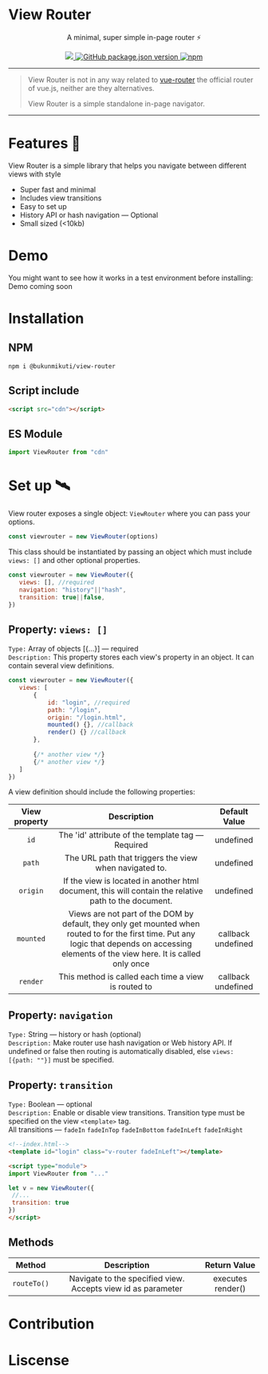 # View Router

<p align="center">A minimal, super simple in-page router ⚡ </p>

<p align="center">
<a href="#">
  <img src="https://img.shields.io/bundlephobia/min/@bukunmikuti/hello?color=Blue&style=flat-square">
</a>
 <a href="">
 <img alt="GitHub package.json version" src="https://img.shields.io/github/package-json/v/Bukunmikuti/Hello?style=flat-square">
 </a>
 <a href="https://www.npmjs.com/package/@bukunmikuti/hello">
  <img alt="npm" src="https://img.shields.io/npm/v/@bukunmikuti/hello?style=flat-square">
 </a>
 </p>
 
 -------------------------
 
 > View Router is not in any way related to [vue-router](https://github.com/vuejs/vue-router) the official router of vue.js, neither are they alternatives. 
 > 
 > View Router is a simple standalone in-page navigator.
 
 -------------------------
 
 # Features 🎉
 View Router is a simple library that helps you navigate between different views with style<br>
 
 - Super fast and minimal <br>
 - Includes view transitions <br>
 - Easy to set up <br>
 - History API or hash navigation — Optional<br>
 - Small sized (<10kb) <br>
 
 
 # Demo
 You might want to see how it works in a test environment before installing: <br>
 Demo coming soon
 
 # Installation
 ## NPM
 ```
 npm i @bukunmikuti/view-router
 ```
 ## Script include 
 ```html
 <script src="cdn"></script>
 ```
 ## ES Module
 ```javascript
 import ViewRouter from "cdn"
 ```
 
 # Set up 🛰️
 View router exposes a single object: ```ViewRouter``` where you can pass your options.
 
 ```javascript
 const viewrouter = new ViewRouter(options)
 ```

 This class should be instantiated by passing an object which must include ```views: []``` and other optional properties.
 
 ```javascript
 const viewrouter = new ViewRouter({
	views: [], //required
	navigation: "history"||"hash",
	transition: true||false, 
})
 ```
 ## Property: ```views: []```
 ```Type:``` Array of objects [{...}] — required <br>
 ```Description:``` This property stores each view's property in an object. It can contain several view definitions.
 
 ```javascript
 const viewrouter = new ViewRouter({
	views: [
		{
			id: "login", //required
			path: "/login",
			origin: "/login.html",
			mounted() {}, //callback
			render() {} //callback
		},
		
		{/* another view */}
		{/* another view */}
	]
})
 ```
 A view definition should include the following properties:
 
 | View property | Description | Default Value |
| :---------------: | :---------------: | :---------------: |
| ```id``` | The 'id' attribute of the template tag — Required| undefined |
| ```path``` | The URL path that triggers the view when navigated to. | undefined |
| ```origin``` | If the view is located in another html document, this will contain the relative path to the document. | undefined |
| ```mounted``` | Views are not part of the DOM by default, they only get mounted when routed to for the first time. Put any logic that depends on accessing elements of the view here. It is called only once | callback undefined |
| ```render``` | This method is called each time a view is routed to | callback undefined |

 ## Property: ```navigation```
 ```Type:``` String — history or hash (optional) <br>
 ```Description:``` Make router use hash navigation or Web history API. If undefined or false then routing is automatically disabled, else ```views: [{path: ""}]``` must be specified.
 
  ## Property: ```transition```
 ```Type:``` Boolean — optional<br>
 ```Description:``` Enable or disable view transitions. Transition type must be specified on the view ```<template>``` tag. <br>All transitions — ```fadeIn``` ```fadeInTop``` ```fadeInBottom``` ```fadeInLeft``` ```fadeInRight```
 
 ```html
 <!--index.html-->
 <template id="login" class="v-router fadeInLeft"></template>
 
 <script type="module">
 import ViewRouter from "..."
 
 let v = new ViewRouter({
  //...
  transition: true
 })
 </script>
 
 ```
 ## Methods
| Method | Description | Return Value |
| :---------------: | :---------------: | :---------------: |
| ```routeTo()``` | Navigate to the specified view. Accepts view id as parameter | executes render() |
 
 # Contribution
 
 # Liscense
 